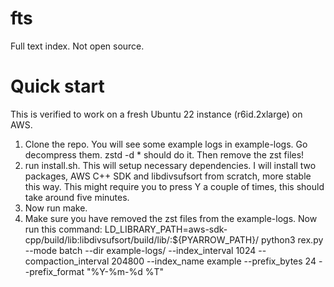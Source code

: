 # fts
Full text index. Not open source.

# Quick start
This is verified to work on a fresh Ubuntu 22 instance (r6id.2xlarge) on AWS.

1. Clone the repo. You will see some example logs in example-logs. Go decompress them. zstd -d * should do it. Then remove the zst files!
2. run install.sh. This will setup necessary dependencies. I will install two packages, AWS C++ SDK and libdivsufsort from scratch, more stable this way.
   This might require you to press Y a couple of times, this should take around five minutes.
3. Now run make.
4. Make sure you have removed the zst files from the example-logs. Now run this command:
   LD_LIBRARY_PATH=aws-sdk-cpp/build/lib:libdivsufsort/build/lib/:${PYARROW_PATH}/ python3 rex.py --mode batch --dir example-logs/ --index_interval 1024 --compaction_interval 204800 --index_name example --prefix_bytes 24 --prefix_format "%Y-%m-%d %T"

